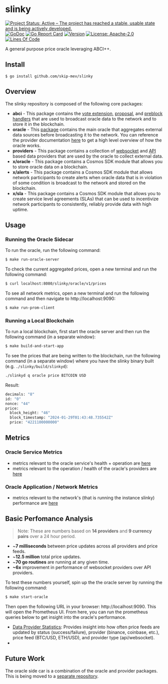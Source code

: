 # slinky

<!-- markdownlint-disable MD013 -->
<!-- markdownlint-disable MD041 -->
[![Project Status: Active – The project has reached a stable, usable state and is being actively developed.](https://www.repostatus.org/badges/latest/active.svg)](https://www.repostatus.org/#wip)
[![GoDoc](https://img.shields.io/badge/godoc-reference-blue?style=flat-square&logo=go)](https://godoc.org/github.com/skip-mev/slinky)
[![Go Report Card](https://goreportcard.com/badge/github.com/skip-mev/slinky?style=flat-square)](https://goreportcard.com/report/github.com/skip-mev/slinky)
[![Version](https://img.shields.io/github/tag/skip-mev/slinky.svg?style=flat-square)](https://github.com/skip-mev/slinky/releases/latest)
[![License: Apache-2.0](https://img.shields.io/github/license/skip-mev/slinky.svg?style=flat-square)](https://github.com/skip-mev/slinky/blob/main/LICENSE)
[![Lines Of Code](https://img.shields.io/tokei/lines/github/skip-mev/slinky?style=flat-square)](https://github.com/skip-mev/slinky)

A general purpose price oracle leveraging ABCI++.

## Install

```shell
$ go install github.com/skip-mev/slinky
```

## Overview

The slinky repository is composed of the following core packages:

* **abci** - This package contains the [vote extension](./abci/ve/README.md), [proposal](./abci/proposals/README.md), and [preblock handlers](./abci/preblock/oracle/README.md) that are used to broadcast oracle data to the network and to store it in the blockchain.
* **oracle** - This [package](./oracle/) contains the main oracle that aggregates external data sources before broadcasting it to the network. You can reference the provider documentation [here](./providers/base/README.md) to get a high level overview of how the oracle works.
* **providers** - This package contains a collection of [websocket](./providers/websockets/README.md) and [API](./providers/apis/README.md) based data providers that are used by the oracle to collect external data. 
* **x/oracle** - This package contains a Cosmos SDK module that allows you to store oracle data on a blockchain.
* **x/alerts** - This package contains a Cosmos SDK module that allows network participants to create alerts when oracle data that is in violation of some condition is broadcast to the network and stored on the blockchain.
* **x/sla** - This package contains a Cosmos SDK module that allows you to create service level agreements (SLAs) that can be used to incentivize network participants to consistently, reliably provide data with high uptime.

## Usage

### Running the Oracle Sidecar

To run the oracle, run the following command:

```bash
$ make run-oracle-server
```

To check the current aggregated prices, open a new terminal and run the following command:

```bash
$ curl localhost:8080/slinky/oracle/v1/prices
```

To see all network metrics, open a new terminal and run the following command and then navigate to http://localhost:9090:

```bash
$ make run-prom-client
```

### Running a Local Blockchain

To run a local blockchain, first start the oracle server and then run the following command (in a separate window):

```bash
$ make build-and-start-app
```

To see the prices that are being written to the blockchain, run the following command (in a separate window) where you have the slinky binary built (e.g. `./slinky/build/slinkyd`):

```bash
./slinkyd q oracle price BITCOIN USD
```

Result: 

```bash
decimals: "8"
id: "0"
nonce: "44"
price:
  block_height: "46"
  block_timestamp: "2024-01-29T01:43:48.735542Z"
  price: "4221100000000"
```

## Metrics

### Oracle Service Metrics

* metrics relevant to the oracle service's health + operation are [here](./oracle/metrics/README.md)
* metrics relevant to the operation / health of the oracle's providers are [here](./providers/base/metrics/README.md)

### Oracle Application / Network Metrics

* metrics relevant to the network's (that is running the instance slinky) performance are [here](./service/metrics/README.md)

## Basic Perfomance Analysis

> Note: These are numbers based on **14 providers** and **9 currency pairs** over a 24 hour period.

* ~**7 milliseconds** between price updates across all providers and price feeds.
* ~**12.5 million** total price updates.
* ~**70 go routines** are running at any given time.
* **~6x** improvement in performance of websocket providers over API providers.

To test these numbers yourself, spin up the the oracle server by running the following command:

```bash
$ make start-oracle
```

Then open the following URL in your browser: http://localhost:9090. This will open the Prometheus UI. From here, you can run the prometheus queries below to get insight into the oracle's performance.

* [Data Provider Statistics](./providers/base/metrics/README.md#usage): Provides insight into how often price feeds are updated by status (success/failure), provider (binance, coinbase, etc.), price feed (BTC/USD, ETH/USD), and provider type (api/websocket).
* 



## Future Work

The oracle side car is a combination of the oracle and provider packages. This is being moved to a [separate repository](https://github.com/skip-mev/slinky-sidecar).
